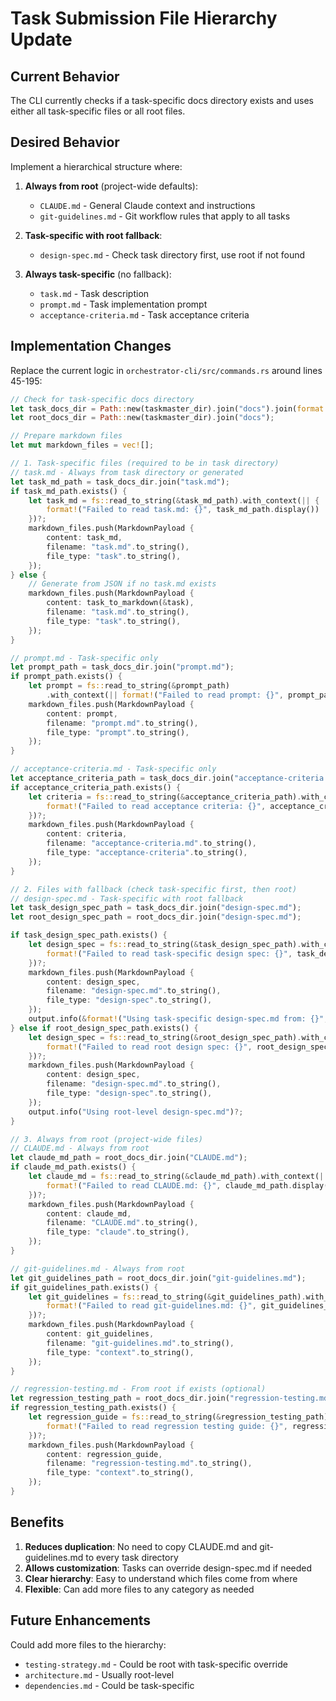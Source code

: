 # Task Submission File Hierarchy Update

## Current Behavior
The CLI currently checks if a task-specific docs directory exists and uses either all task-specific files or all root files.

## Desired Behavior
Implement a hierarchical structure where:

1. **Always from root** (project-wide defaults):
   - `CLAUDE.md` - General Claude context and instructions
   - `git-guidelines.md` - Git workflow rules that apply to all tasks

2. **Task-specific with root fallback**:
   - `design-spec.md` - Check task directory first, use root if not found

3. **Always task-specific** (no fallback):
   - `task.md` - Task description
   - `prompt.md` - Task implementation prompt
   - `acceptance-criteria.md` - Task acceptance criteria

## Implementation Changes

Replace the current logic in `orchestrator-cli/src/commands.rs` around lines 45-195:

```rust
// Check for task-specific docs directory
let task_docs_dir = Path::new(taskmaster_dir).join("docs").join(format!("task-{task_id}"));
let root_docs_dir = Path::new(taskmaster_dir).join("docs");

// Prepare markdown files
let mut markdown_files = vec![];

// 1. Task-specific files (required to be in task directory)
// task.md - Always from task directory or generated
let task_md_path = task_docs_dir.join("task.md");
if task_md_path.exists() {
    let task_md = fs::read_to_string(&task_md_path).with_context(|| {
        format!("Failed to read task.md: {}", task_md_path.display())
    })?;
    markdown_files.push(MarkdownPayload {
        content: task_md,
        filename: "task.md".to_string(),
        file_type: "task".to_string(),
    });
} else {
    // Generate from JSON if no task.md exists
    markdown_files.push(MarkdownPayload {
        content: task_to_markdown(&task),
        filename: "task.md".to_string(),
        file_type: "task".to_string(),
    });
}

// prompt.md - Task-specific only
let prompt_path = task_docs_dir.join("prompt.md");
if prompt_path.exists() {
    let prompt = fs::read_to_string(&prompt_path)
        .with_context(|| format!("Failed to read prompt: {}", prompt_path.display()))?;
    markdown_files.push(MarkdownPayload {
        content: prompt,
        filename: "prompt.md".to_string(),
        file_type: "prompt".to_string(),
    });
}

// acceptance-criteria.md - Task-specific only
let acceptance_criteria_path = task_docs_dir.join("acceptance-criteria.md");
if acceptance_criteria_path.exists() {
    let criteria = fs::read_to_string(&acceptance_criteria_path).with_context(|| {
        format!("Failed to read acceptance criteria: {}", acceptance_criteria_path.display())
    })?;
    markdown_files.push(MarkdownPayload {
        content: criteria,
        filename: "acceptance-criteria.md".to_string(),
        file_type: "acceptance-criteria".to_string(),
    });
}

// 2. Files with fallback (check task-specific first, then root)
// design-spec.md - Task-specific with root fallback
let task_design_spec_path = task_docs_dir.join("design-spec.md");
let root_design_spec_path = root_docs_dir.join("design-spec.md");

if task_design_spec_path.exists() {
    let design_spec = fs::read_to_string(&task_design_spec_path).with_context(|| {
        format!("Failed to read task-specific design spec: {}", task_design_spec_path.display())
    })?;
    markdown_files.push(MarkdownPayload {
        content: design_spec,
        filename: "design-spec.md".to_string(),
        file_type: "design-spec".to_string(),
    });
    output.info(&format!("Using task-specific design-spec.md from: {}", task_design_spec_path.display()))?;
} else if root_design_spec_path.exists() {
    let design_spec = fs::read_to_string(&root_design_spec_path).with_context(|| {
        format!("Failed to read root design spec: {}", root_design_spec_path.display())
    })?;
    markdown_files.push(MarkdownPayload {
        content: design_spec,
        filename: "design-spec.md".to_string(),
        file_type: "design-spec".to_string(),
    });
    output.info("Using root-level design-spec.md")?;
}

// 3. Always from root (project-wide files)
// CLAUDE.md - Always from root
let claude_md_path = root_docs_dir.join("CLAUDE.md");
if claude_md_path.exists() {
    let claude_md = fs::read_to_string(&claude_md_path).with_context(|| {
        format!("Failed to read CLAUDE.md: {}", claude_md_path.display())
    })?;
    markdown_files.push(MarkdownPayload {
        content: claude_md,
        filename: "CLAUDE.md".to_string(),
        file_type: "claude".to_string(),
    });
}

// git-guidelines.md - Always from root
let git_guidelines_path = root_docs_dir.join("git-guidelines.md");
if git_guidelines_path.exists() {
    let git_guidelines = fs::read_to_string(&git_guidelines_path).with_context(|| {
        format!("Failed to read git-guidelines.md: {}", git_guidelines_path.display())
    })?;
    markdown_files.push(MarkdownPayload {
        content: git_guidelines,
        filename: "git-guidelines.md".to_string(),
        file_type: "context".to_string(),
    });
}

// regression-testing.md - From root if exists (optional)
let regression_testing_path = root_docs_dir.join("regression-testing.md");
if regression_testing_path.exists() {
    let regression_guide = fs::read_to_string(&regression_testing_path).with_context(|| {
        format!("Failed to read regression testing guide: {}", regression_testing_path.display())
    })?;
    markdown_files.push(MarkdownPayload {
        content: regression_guide,
        filename: "regression-testing.md".to_string(),
        file_type: "context".to_string(),
    });
}
```

## Benefits

1. **Reduces duplication**: No need to copy CLAUDE.md and git-guidelines.md to every task directory
2. **Allows customization**: Tasks can override design-spec.md if needed
3. **Clear hierarchy**: Easy to understand which files come from where
4. **Flexible**: Can add more files to any category as needed

## Future Enhancements

Could add more files to the hierarchy:
- `testing-strategy.md` - Could be root with task-specific override
- `architecture.md` - Usually root-level
- `dependencies.md` - Could be task-specific